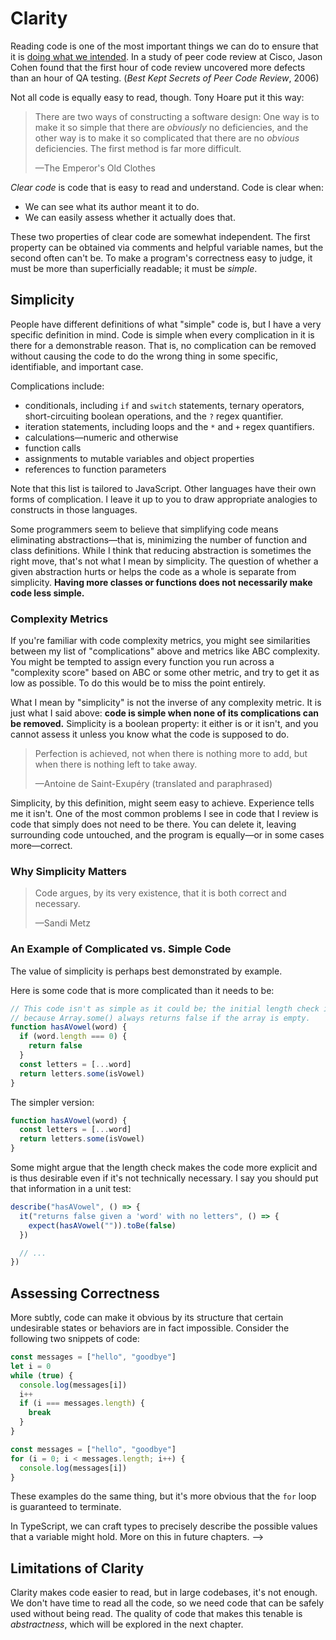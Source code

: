 # Clarity

Reading code is one of the most important things we can do to ensure that it is [doing what we intended](../correctness.html). In a study of peer code review at Cisco, Jason Cohen found that the first hour of code review uncovered more defects than an hour of QA testing. (_Best Kept Secrets of Peer Code Review_, 2006)

Not all code is equally easy to read, though. Tony Hoare put it this way:

> There are two ways of constructing a software design: One way is to make it so simple that there are _obviously_ no deficiencies, and the other way is to make it so complicated that there are no _obvious_ deficiencies. The first method is far more difficult.
>
> —The Emperor's Old Clothes

<!--Most of us have had the experience of reviewing code of the second variety, code that has no obvious deficiencies because it is so convoluted and obscure. In such code, it's often difficult to point out small, desirable changes, because the effect the changes would have is as obscure as the effect of the code as it stands. Such code often gets a perfunctory "looks good" from reviewers, but over the long term can be disastrous for a tea-->

_Clear code_ is code that is easy to read and understand. Code is clear when:

- We can see what its author meant it to do.
- We can easily assess whether it actually does that.

These two properties of clear code are somewhat independent. The first property can be obtained via comments and helpful variable names, but the second often can't be. To make a program's correctness easy to judge, it must be more than superficially readable; it must be _simple_.

## Simplicity

People have different definitions of what "simple" code is, but I have a very specific definition in mind. Code is simple when every complication in it is there for a demonstrable reason. That is, no complication can be removed without causing the code to do the wrong thing in some specific, identifiable, and important case.

Complications include:

- conditionals, including `if` and `switch` statements, ternary operators, short-circuiting boolean operations, and the `?` regex quantifier.
- iteration statements, including loops and the `*` and `+` regex quantifiers.
- calculations—numeric and otherwise
- function calls
- assignments to mutable variables and object properties
- references to function parameters

Note that this list is tailored to JavaScript. Other languages have their own forms of complication. I leave it up to you to draw appropriate analogies to constructs in those languages.

Some programmers seem to believe that simplifying code means eliminating abstractions—that is, minimizing the number of function and class definitions. While I think that reducing abstraction is sometimes the right move, that's not what I mean by simplicity. The question of whether a given abstraction hurts or helps the code as a whole is separate from simplicity. **Having more classes or functions does not necessarily make code less simple.**

### Complexity Metrics

If you're familiar with code complexity metrics, you might see similarities between my list of "complications" above and metrics like ABC complexity. You might be tempted to assign every function you run across a "complexity score" based on ABC or some other metric, and try to get it as low as possible. To do this would be to miss the point entirely.

What I mean by "simplicity" is not the inverse of any complexity metric. It is just what I said above: **code is simple when none of its complications can be removed.** Simplicity is a boolean property: it either is or it isn't, and you cannot assess it unless you know what the code is supposed to do.

> Perfection is achieved, not when there is nothing more to add, but when there is nothing left to take away.
>
> —Antoine de Saint-Exupéry (translated and paraphrased)

Simplicity, by this definition, might seem easy to achieve. Experience tells me it isn't. One of the most common problems I see in code that I review is code that simply does not need to be there. You can delete it, leaving surrounding code untouched, and the program is equally—or in some cases more—correct.

### Why Simplicity Matters

> Code argues, by its very existence, that it is both correct and necessary.
>
> —Sandi Metz

### An Example of Complicated vs. Simple Code

The value of simplicity is perhaps best demonstrated by example.

<!--

Suppose we are writing a program that needs to extract JSON-style quoted strings
from its input. These strings are enclosed in double quotes, and within the
string, double quote and backslash characters must be escaped by a preceding
backslash.

Here is some complicated JavaScript that finds the first such string given some input
text. Don't worry if you don't understand what it's doing. The point is, it's hard to
understand. It was a pain in the butt to write, too.

```js
function firstQuotedString(input) {
  const startIndex = input.indexOf('"')
  if (startIndex === -1) {
    return undefined
  }
  let scanIndex = startIndex
  let endIndex = 0
  while (endIndex !== -1) {
    endIndex = input.indexOf('"', scanIndex + 1)
    if (endIndex === -1) {
      return undefined
    }
    let backslashCount = 0
    for (let i = endIndex - 1; i > 0; i--) {
      if (input[i] === "\\") {
        backslashCount++
      } else {
        break;
      }
    }
    if (backslashCount % 2 === 0) {
      return input.slice(startIndex, endIndex + 1)
    } else {
      scanIndex = endIndex
    }
  }
}
```

Here is some simple code that does the same thing:

```js
function firstQuotedString(input) {
  return firstMatch(/"(\\.|[^\\"])*"/, input)
}

function firstMatch(regex, string) {
  return string.match(regex)?.[0]
}
```

Perhaps you think regular expressions are cheating. Here's a relatively
simple version that implements the same regex match logic by hand:

```js
function firstQuotedString(inputString) {
  const input = new Reader(inputString)
  let result = undefined
  
  let nextChar
  while (nextChar = input.read()) {
    if (result === undefined) {
      if (nextChar === '"') {
        result = '"'
      }
    } else {
      if (nextChar === '"') {
        return result + nextChar
      } else if (nextChar === "\\") {
        result += nextChar + input.read()
      } else {
        result += nextChar
      }
    }
  }
}

class Reader {
  constructor(input) {
    this.input = input
    this.nextIndex = 0
  }

  read() {
    return this.input[this.nextIndex++]
  }
}
```

### Objective Measures of Simplicity

How do I know that the last example above is simpler than the first? Well, I wrote both of them, and I know the first one was tougher to get right. Ease of understanding and debugging should be your ultimate goal when you strive for simplicity.

In cases where you're not sure which of two implementations is simpler, you can fall back on numeric metrics. These metrics aren't a perfect proxy for ease of understanding, but they can be useful—for instance, when convincing managers that simplicity is a real thing they should pay attention to.

Some metrics you should consider are:

- Cyclomatic complexity, which (informally speaking) counts the number of distinct paths that execution can take through a function.
- ABC (assignments, branches, conditionals) complexity



-->

Here is some code that is more complicated than it needs to be:

```js
// This code isn't as simple as it could be; the initial length check is not needed
// because Array.some() always returns false if the array is empty.
function hasAVowel(word) {
  if (word.length === 0) {
    return false
  }
  const letters = [...word]
  return letters.some(isVowel)
}
```

The simpler version:

```js
function hasAVowel(word) {
  const letters = [...word]
  return letters.some(isVowel)
}
```

Some might argue that the length check makes the code more explicit and is thus desirable even if it's not technically necessary. I say you should put that information in a unit test:

```js
describe("hasAVowel", () => {
  it("returns false given a 'word' with no letters", () => {
    expect(hasAVowel("")).toBe(false)
  })

  // ...
})
```

## Assessing Correctness



More subtly, code can make it obvious by its structure that certain undesirable states or behaviors are in fact impossible. Consider the following two snippets of code:

```js
const messages = ["hello", "goodbye"]
let i = 0
while (true) {
  console.log(messages[i])
  i++
  if (i === messages.length) {
    break
  }
}
```

```js
const messages = ["hello", "goodbye"]
for (i = 0; i < messages.length; i++) {
  console.log(messages[i])
}
```

These examples do the same thing, but it's more obvious that the `for` loop is guaranteed to terminate.

In TypeScript, we can craft types to precisely describe the possible values that a variable might hold. More on this in future chapters.
-->

## Limitations of Clarity

Clarity makes code easier to read, but in large codebases, it's not enough. We don't have time to read all the code, so we need code that can be safely used without being read. The quality of code that makes this tenable is _abstractness_, which will be explored in the next chapter.